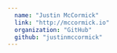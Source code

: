 ```yaml
---
  name: "Justin McCormick"
  link: "http://mccormick.io"
  organization: "GitHub"
  github: "justinmccormick"
---
```

